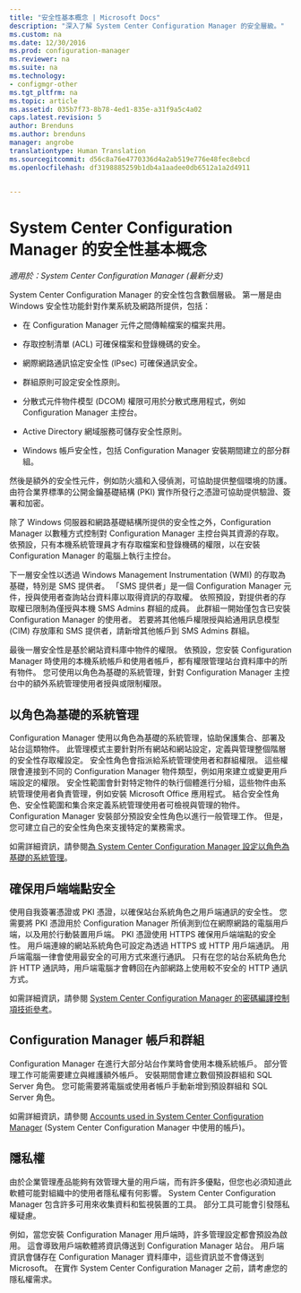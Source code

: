 ```yaml
---
title: "安全性基本概念 | Microsoft Docs"
description: "深入了解 System Center Configuration Manager 的安全層級。"
ms.custom: na
ms.date: 12/30/2016
ms.prod: configuration-manager
ms.reviewer: na
ms.suite: na
ms.technology:
- configmgr-other
ms.tgt_pltfrm: na
ms.topic: article
ms.assetid: 035b7f73-8b78-4ed1-835e-a31f9a5c4a02
caps.latest.revision: 5
author: Brenduns
ms.author: brenduns
manager: angrobe
translationtype: Human Translation
ms.sourcegitcommit: d56c8a76e4770336d4a2ab519e776e48fec8ebcd
ms.openlocfilehash: df3198885259b1db4a1aadee0db6512a1a2d4911


---
```

# <a name="fundamentals-of-security-for-system-center-configuration-manager"></a>System Center Configuration Manager 的安全性基本概念

*適用於：System Center Configuration Manager (最新分支)*

System Center Configuration Manager 的安全性包含數個層級。 第一層是由 Windows 安全性功能針對作業系統及網路所提供，包括：  

-   在 Configuration Manager 元件之間傳輸檔案的檔案共用。  

-   存取控制清單 (ACL) 可確保檔案和登錄機碼的安全。  

-   網際網路通訊協定安全性 (IPsec) 可確保通訊安全。  

-   群組原則可設定安全性原則。  

-   分散式元件物件模型 (DCOM) 權限可用於分散式應用程式，例如 Configuration Manager 主控台。  

-   Active Directory 網域服務可儲存安全性原則。  

-   Windows 帳戶安全性，包括 Configuration Manager 安裝期間建立的部分群組。  

然後是額外的安全性元件，例如防火牆和入侵偵測，可協助提供整個環境的防護。 由符合業界標準的公開金鑰基礎結構 (PKI) 實作所發行之憑證可協助提供驗證、簽署和加密。  

除了 Windows 伺服器和網路基礎結構所提供的安全性之外，Configuration Manager 以數種方式控制對 Configuration Manager 主控台與其資源的存取。 依預設，只有本機系統管理員才有存取檔案和登錄機碼的權限，以在安裝 Configuration Manager 的電腦上執行主控台。  

下一層安全性以透過 Windows Management Instrumentation (WMI) 的存取為基礎，特別是 SMS 提供者。 「SMS 提供者」是一個 Configuration Manager 元件，授與使用者查詢站台資料庫以取得資訊的存取權。 依照預設，對提供者的存取權已限制為僅授與本機 SMS Admins 群組的成員。 此群組一開始僅包含已安裝 Configuration Manager 的使用者。 若要將其他帳戶權限授與給通用訊息模型 (CIM) 存放庫和 SMS 提供者，請新增其他帳戶到 SMS Admins 群組。  

最後一層安全性是基於網站資料庫中物件的權限。 依預設，您安裝 Configuration Manager 時使用的本機系統帳戶和使用者帳戶，都有權限管理站台資料庫中的所有物件。 您可使用以角色為基礎的系統管理，針對 Configuration Manager 主控台中的額外系統管理使用者授與或限制權限。  



## <a name="role-based-administration"></a>以角色為基礎的系統管理  
 Configuration Manager 使用以角色為基礎的系統管理，協助保護集合、部署及站台這類物件。 此管理模式主要針對所有網站和網站設定，定義與管理整個階層的安全性存取權設定。 安全性角色會指派給系統管理使用者和群組權限。 這些權限會連接到不同的 Configuration Manager 物件類型，例如用來建立或變更用戶端設定的權限。 安全性範圍會針對特定物件的執行個體進行分組，這些物件由系統管理使用者負責管理，例如安裝 Microsoft Office 應用程式。 結合安全性角色、安全性範圍和集合來定義系統管理使用者可檢視與管理的物件。 Configuration Manager 安裝部分預設安全性角色以進行一般管理工作。 但是，您可建立自己的安全性角色來支援特定的業務需求。  

 如需詳細資訊，請參閱[為 System Center Configuration Manager 設定以角色為基礎的系統管理](../../core/servers/deploy/configure/configure-role-based-administration.md)。  

## <a name="securing-client-endpoints"></a>確保用戶端端點安全  
 使用自我簽署憑證或 PKI 憑證，以確保站台系統角色之用戶端通訊的安全性。 您需要將 PKI 憑證用於 Configuration Manager 所偵測到位在網際網路的電腦用戶端，以及用於行動裝置用戶端。 PKI 憑證使用 HTTPS 確保用戶端端點的安全性。 用戶端連線的網站系統角色可設定為透過 HTTPS 或 HTTP 用戶端通訊。 用戶端電腦一律會使用最安全的可用方式來進行通訊。 只有在您的站台系統角色允許 HTTP 通訊時，用戶端電腦才會轉回在內部網路上使用較不安全的 HTTP 通訊方式。  

 如需詳細資訊，請參閱 [System Center Configuration Manager 的密碼編譯控制項技術參考](../../protect/deploy-use/cryptographic-controls-technical-reference.md)。  

## <a name="configuration-manager-accounts-and-groups"></a>Configuration Manager 帳戶和群組  
 Configuration Manager 在進行大部分站台作業時會使用本機系統帳戶。 部分管理工作可能需要建立與維護額外帳戶。 安裝期間會建立數個預設群組和 SQL Server 角色。 您可能需要將電腦或使用者帳戶手動新增到預設群組和 SQL Server 角色。  

 如需詳細資訊，請參閱 [Accounts used in System Center Configuration Manager](../../core/plan-design/hierarchy/accounts.md) (System Center Configuration Manager 中使用的帳戶)。  

## <a name="privacy"></a>隱私權  
 由於企業管理產品能夠有效管理大量的用戶端，而有許多優點，但您也必須知道此軟體可能對組織中的使用者隱私權有何影響。 System Center Configuration Manager 包含許多可用來收集資料和監視裝置的工具。 部分工具可能會引發隱私權疑慮。  

 例如，當您安裝 Configuration Manager 用戶端時，許多管理設定都會預設為啟用。 這會導致用戶端軟體將資訊傳送到 Configuration Manager 站台。 用戶端資訊會儲存在 Configuration Manager 資料庫中，這些資訊並不會傳送到 Microsoft。 在實作 System Center Configuration Manager 之前，請考慮您的隱私權需求。  



<!--HONumber=Dec16_HO5-->


